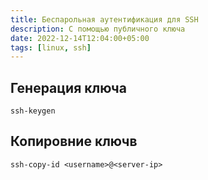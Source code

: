 ```yaml
---
title: Беспарольная аутентификация для SSH
description: С помощью публичного ключа
date: 2022-12-14T12:04:00+05:00
tags: [linux, ssh]
---
```

## Генерация ключа
```shell
ssh-keygen
```

## Копировние ключв
```shell
ssh-copy-id <username>@<server-ip>
```
